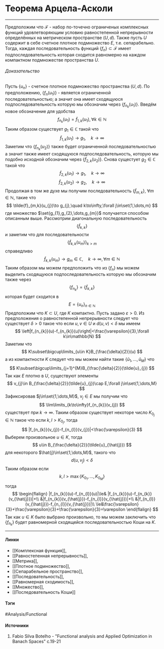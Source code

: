 # Теорема Арцела-Асколи
***
Предположим что $\mathcal{F}$ - набор по-точечно ограниченых комплексных функций удовлетворяющим условию равностепенной непрерывности определённых на метрическом пространстве $(U,d)$. Также пусть $U$ содержит в себе счетное плотное подмножество $E$, т.е. сепарабельно. Тогда, каждая последовательность функций $\{f_{n}\}\subset\mathcal{F}$ имеет подпоследовательность которая сходится равномерно на каждом компактном подмножестве пространства $U$.

###### Доказательство
Пусть $\{u_{n}\}$ - счетное плотное подмножество пространства $(U,d)$. По предположению, $\{f_{n}(u_{1})\}$ - является ограниченной последовательностью; а значит она имеет сходящуюся подпоследовательность которую мы обозначим через $\{f_{n_{k}}(u_{1})\}$. Введём новое обозначение для удобства
$$
f_{n_{k}}(u_{1})=\tilde{f}_{1,k}(u_{1}),\forall k\in\mathbb{N}
$$
Таким образом существует $g_{1}\in\mathbb{C}$ такой что
$$
\tilde{f}_{1,k}(u_{1})\to g_{1},\quad k\to\infty
$$
Заметим что $\{f_{n_{k}}(u_{2})\}$ также будет ограниченной последовательностью а значит также имеет сходящуюся подпоследовательность, которую мы подобно исходной обозначим через $\{\tilde{f}_{2,k}(u_{2})\}$. Снова сущестует $g_{2}\in\mathbb{C}$ такой что
$$
\tilde{f}_{2,k}(u_{1})\to g_{1},\quad k\to\infty
$$
$$
\tilde{f}_{2,k}(u_{2})\to g_{2},\quad k\to\infty
$$
Продолжая в том же духе мы получим последовательность $\left\{\tilde{f}_{m,k}\right\}$, $\forall m\in\mathbb{N}$, такие что
$$
\tilde{f}_{m,k}(u_{j})\to g_{j},\quad k\to\infty,\forall j\in\set{1,\dots,m}
$$
где множество $\set{g_{1},g_{2},\dots,g_{m}}$ получается способом описанным выше. Рассмотрим диагональную последовательность
$$
\left\{\tilde{f}_{k,k}\right\}
$$
и заметим что для последовательности
$$
\left\{\tilde{f}_{k,k}(u_{m})\right\}_{k>m}
$$
справедливо
$$
\tilde{f}_{k,k}(u_{m})\to g_{m}\in\mathbb{C},\quad k\to\infty,\forall m\in\mathbb{N}
$$
Таким образом мы можем предположить что из $\{f_{n}\}$ мы можем выделить сходящуюся подпоследовательность которую мы обозначим также через
$$
\{f_{n_{k}}\}=\{\tilde{f}_{k,k}\}
$$
которая будет сходится в
$$
E=\{u_{n}\}_{n\in\mathbb{N}}
$$
Предположим что $K\subset U$, где $K$ компактно. Пусть задано $\varepsilon>0$. Из предположения о равностепенной непрерывности следует что существует $\delta>0$ такое что если $u,v\in U$ и $d(u,v)<\delta$ мы имеем
$$
\left|f_{n_{k}}(u)-f_{n_{k}}(u)\right|<\frac{\varepsilon}{3},\forall k\in\mathbb{N}
$$
Заметим что
$$
K\subset\bigcup\limits_{u\in K}B_{\frac{\delta}{2}}(u)
$$
а из компактности $K$ следует что мы можем найти такие $\{\tilde{u}_{1},\dots,\tilde{u}_{M}\}$ что
$$
K\subset\bigcup\limits_{j=1}^{M}B_{\frac{\delta}{2}}(\tilde{u}_{j}) 
$$
Так как $E$ плотно в $U$, существуют элементы
$$
v_{j}\in B_{\frac{\delta}{2}}(\tilde{u}_{j})\cap E,\forall j\in\set{1,\dots,M}
$$
Зафиксировав $j\in\set{1,\dots,M}$, $v_{j}\in E$ мы получим что
$$
\lim\limits_{k\to\infty}f_{n_{k}}(v_{j})
$$
существует при $k\to\infty$. Таким образом существует некоторе число $K_{0_{j}}\in\mathbb{N}$ такое что если $k,l>K_{0_{j}}$, тогда
$$
|f_{n_{k}}(v_{j})-f_{n_{l}}(v_{j})|<\frac{\varepsilon}{3}
$$
Выберем произвольное $u\in K$, тогда
$$
u\in B_{\frac{\delta}{2}}(\tilde{u}_{\hat{j}})
$$
для некоторого $\hat{j}\in\set{1,\dots,M}$, такого что
$$
d(u,v_{\hat{j}})<\delta
$$
Таким образом если
$$
k,l>\max\{K_{0_{1}},\dots,K_{0_{M}}\}
$$
тогда
$$
\begin{flalign}
|f_{n_{k}}(u)-f_{n_{l}}(u)|\le& |f_{n_{k}}(u)-f_{n_{k}}(v_{\hat{j}})|+\\
&|f_{n_{k}}(v_{\hat{j}})-f_{n_{l}}(v_{\hat{j}})|+\\
&|f_{n_{l}}(v_{\hat{j}})-f_{n_{l}}(v_{\hat{j}})|\\
\le&\frac{\varepsilon}{3}+\frac{\varepsilon}{3}+\frac{\varepsilon}{3}=\varepsilon
\end{flalign}
$$
Так как $u\in K$ было выбрано произвольно, то мы можем заключить что $\{f_{n_{k}}\}$ будет равномерной сходящейся последовательностью Коши на $K$.
***
#### Линки
- [[Комплексная функция]],
- [[Равностепенная непрерывность]],
- [[Метрика]],
- [[Плотное подмножество]],
- [[Сепарабельное пространство]],
- [[Последовательность]],
- [[Равномерная сходимость]],
- [[Множество]],
- [[Последовательность Коши]]
#### Тэги
 #Analysis/Functional 
#### Источники
1. Fabio Silva Botelho - "Functional analysis and Applied Optimization in Banach Spaces" с.19-21